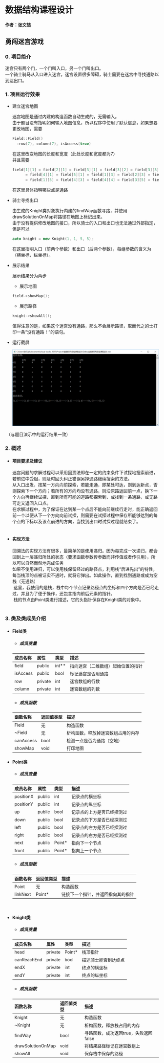 # 数据结构课程设计

#### 作者：张文喆

## 勇闯迷宫游戏

### 0. 项目简介  
迷宫只有两个门，一个门叫入口，另一个门叫出口。  
一个骑士骑马从入口进入迷宫，迷宫设置很多障碍，骑士需要在迷宫中寻找通路以到达出口。 

### 1. 项目运行效果

- 建立迷宫地图

  迷宫地图是通过内建的构造函数自动生成的，无需输入。  
  由于题目没有指明如何输入地图信息，所以程序中使用了默认信息，如果想要更改地图，需要  
  ```c++
  Field::Field()
	:row(7), column(7), isAccess(true)
  ```
  在这里改变地图的长度和宽度（此处长度和宽度都为7）  
  并且需要
  ```c++
  field[1][1] = field[2][1] = field[3][1] = field[3][2] = field[3][3] = field[2][5]
		= field[4][1] = field[5][1] = field[1][3] = field[2][3] = field[5][3] = field[1][4]
		= field[1][5] = field[4][3] = field[4][4] = field[3][5] = field[4][5] = field[5][5] = SPACE;
  ```
  在这里具体指明哪些点是通路
  
- 骑士寻找出口

  由生成的Knight类对象执行内建的findWay函数寻路，并使用drawSolutionOnMap将路径在地图上标记出来。  
  由于没有提供修改地图的接口，所以骑士的入口和出口也无法通过外部指定，但是可以
  ```c++
  auto knight = new Knight(1, 1, 5, 5);
  ```
  在这里指明入口（前两个参数）和出口（后两个参数），每组参数的含义为（横坐标，纵坐标）。  
  
- 展示结果

  展示结果分为两步  
  - 展示地图
  ```c++
  field->showMap();
  ```
  - 展示路径
  ```c++
  knight->showAll();
  ```
  值得注意的是，如果这个迷宫没有通路，那么不会展示路径，取而代之的士打印一条“没有通路！”的语句。
  
- 运行截屏

  ![image](https://github.com/pancerZH/dataStructureProject/blob/master/Q3/image/run1.PNG)
  
  （与题目演示中的运行结果一致） 
  
### 2. 概述

- #### 项目要求及建议

  迷宫问题的求解过程可以采用回溯法即在一定的约束条件下试探地搜索前进，若前进中受阻，则及时回头纠正错误另择通路继续搜索的方法。  
  从入口出发，按某一方向向前探索，若能走通，即某处可达，则到达新点，否则探索下一个方向；若所有的方向均没有通路，则沿原路返回前一点，换下一个方向再继续试探，直到所有可能的道路都探索到，或找到一条通路，或无路可走又返回入口点。  
  在求解过程中，为了保证在达到某一个点后不能向前继续行走时，能正确返回前一个以便从下一个方向向前试探，则需要在试探过程中保存所能够达到的每个点的下标以及该点前进的方向，当找到出口时试探过程就结束了。  
  
- #### 实现方法

  回溯法的实现方法有很多，最简单的是使用递归。因为每完成一次递归，都会回到上一层递归所处的状态（要求函数参数传参数而非传值或者传引用），所以可以自然而然地完成任务  
  如果不使用递归，可以使用栈保留经过的路径点，利用栈“后进先出”的特性，每当栈顶的点被证实不通时，就将它弹出。如此操作，直到找到通路或成为空栈（无通路）  
  这里，我使用的是栈，栈中每个节点记录路径点的坐标和四个方向是否已经走过，并且为了便于操作，还包含指向前后元素的指针。  
  栈的节点由Point类进行描述，它的头指针保存在Knight类的对象中。  
  
### 3. 类及类成员介绍  

- #### Field类
  
  - ##### 成员变量
  |成员名称 |属性|类型|描述|
  |--------|----|---|----|
  |field|public|int**|指向迷宫（二维数组）起始位置的指针|
  |isAccess|public|bool|标记迷宫是否用通路|
  |row|private|int|迷宫数组的行数|
  |column|private|int|迷宫数组的列数|
  
  - ##### 成员函数
  |函数名称|返回值类型|描述|
  |-------|---------|----|
  |Field|无|构造函数|
  |~Field|无|析构函数，释放掉迷宫数组占用的内存|
  |canAccess|bool|检测一点是否为通路（空地）|
  |showMap|void|打印地图|
  
- #### Point类
  
  - ##### 成员变量
  |成员名称|属性|类型|描述|
  |-------|----|----|----|
  |positionX|public|int|记录点的横坐标|
  |positionY|public|int|记录点的纵坐标|
  |up|public|bool|记录点的上方是否已经探测过|
  |down|public|bool|记录点的下方是否已经探测过|
  |left|public|bool|记录点的左方是否已经探测过|
  |right|public|bool|记录点的右方是否已经探测过|
  |next|public|Point*|指向下一个节点|
  |front|public|Point*|指向上一个节点|

  - ##### 成员函数
  |函数名称|返回值类型|描述|
  |--------|---------|---|
  |Point|无|构造函数|
  |linkNext|Point*|链接下一个指针，并返回指向其的指针|
  
- #### Knight类

  - ##### 成员变量
  |成员名称|属性|类型|描述|
  |--------|---|---|----|
  |head|private|Point*|栈顶指针|
  |canReachEnd|private|bool|描述骑士能否到达终点|
  |endX|private|int|终点的横坐标|
  |endY|private|int|终点的纵坐标|
  
  - ##### 成员函数
  |函数名称|返回值类型|描述|
  |-------|----------|---|
  |Knight|无|构造函数|
  |~Knight|无|析构函数，释放栈占用的内存|
  |findWay|bool|寻路函数，成功返回true，失败返回false|
  |drawSolutionOnMap|void|将结果路径标记在迷宫数组上|
  |showAll|void|保存栈中保存的路径|
